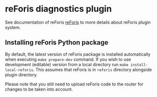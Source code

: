 # reForis diagnostics plugin
See documentation of reForis [reForis](https://gitlab.labs.nic.cz/turris/reforis) to more details about reForis plugin system.

## Installing reForis Python package
By default, the latest version of reForis package is installed automatically when executing `make prepare-dev` command. If you wish to use development (editable) version from a local directory run `make install-local-reforis`. This assumes that reForis is in `reforis` directory alongside plugin directory.

Please note that you still need to upload reForis code to the router for changes to be taken into account.
